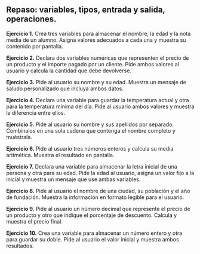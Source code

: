 ## Repaso: variables, tipos, entrada y salida, operaciones.

**Ejercicio 1.**
Crea tres variables para almacenar el nombre, la edad y la nota media de un alumno.
Asigna valores adecuados a cada una y muestra su contenido por pantalla.

**Ejercicio 2.**
Declara dos variables numéricas que representen el precio de un producto y el importe pagado por un cliente.
Pide ambos valores al usuario y calcula la cantidad que debe devolverse.

**Ejercicio 3.**
Pide al usuario su nombre y su edad.
Muestra un mensaje de saludo personalizado que incluya ambos datos.

**Ejercicio 4.**
Declara una variable para guardar la temperatura actual y otra para la temperatura mínima del día.
Pide al usuario ambos valores y muestra la diferencia entre ellos.

**Ejercicio 5.**
Pide al usuario su nombre y sus apellidos por separado.
Combínalos en una sola cadena que contenga el nombre completo y muéstrala.

**Ejercicio 6.**
Pide al usuario tres números enteros y calcula su media aritmética.
Muestra el resultado en pantalla.

**Ejercicio 7.**
Declara una variable para almacenar la letra inicial de una persona y otra para su edad.
Pide la edad al usuario, asigna un valor fijo a la inicial y muestra un mensaje que use ambas variables.

**Ejercicio 8.**
Pide al usuario el nombre de una ciudad, su población y el año de fundación.
Muestra la información en formato legible para el usuario.

**Ejercicio 9.**
Pide al usuario un número decimal que represente el precio de un producto y otro que indique el porcentaje de descuento.
Calcula y muestra el precio final.

**Ejercicio 10.**
Crea una variable para almacenar un número entero y otra para guardar su doble.
Pide al usuario el valor inicial y muestra ambos resultados.
